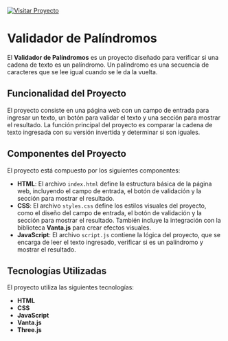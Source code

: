 
[![Visitar Proyecto](https://img.shields.io/badge/Visitar_Proyecto-AQUÍ-00bfae?style=for-the-badge)](https://palindormo-felix-campsa.netlify.app/)
# Validador de Palíndromos

El **Validador de Palíndromos** es un proyecto diseñado para verificar si una cadena de texto es un palíndromo. Un palíndromo es una secuencia de caracteres que se lee igual cuando se le da la vuelta.

## Funcionalidad del Proyecto

El proyecto consiste en una página web con un campo de entrada para ingresar un texto, un botón para validar el texto y una sección para mostrar el resultado. La función principal del proyecto es comparar la cadena de texto ingresada con su versión invertida y determinar si son iguales.

## Componentes del Proyecto

El proyecto está compuesto por los siguientes componentes:

- **HTML**: El archivo `index.html` define la estructura básica de la página web, incluyendo el campo de entrada, el botón de validación y la sección para mostrar el resultado.
- **CSS**: El archivo `styles.css` define los estilos visuales del proyecto, como el diseño del campo de entrada, el botón de validación y la sección para mostrar el resultado. También incluye la integración con la biblioteca **Vanta.js** para crear efectos visuales.
- **JavaScript**: El archivo `script.js` contiene la lógica del proyecto, que se encarga de leer el texto ingresado, verificar si es un palíndromo y mostrar el resultado.

## Tecnologías Utilizadas

El proyecto utiliza las siguientes tecnologías:

- **HTML**
- **CSS**
- **JavaScript**
- **Vanta.js**
- **Three.js**
